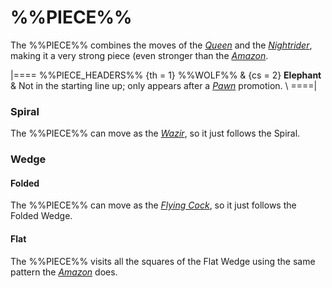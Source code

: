 # %%PIECE%%

The %%PIECE%% combines the moves of the [*Queen*](queen.html)
and the [*Nightrider*](nightrider.html), making it a very
strong piece (even stronger than the [*Amazon*](amazon.html).

|====
%%PIECE_HEADERS%%
  {th = 1}  %%WOLF%%
& {cs = 2}  **Elephant**
&           Not in the starting line up; only appears after a
            [*Pawn*](pawn.html) promotion. \\
====|

### Spiral

The %%PIECE%% can move as the [*Wazir*](wazir.html), so it
just follows the Spiral.

### Wedge

#### Folded

The %%PIECE%% can move as the [*Flying Cock*](flying_cock.html), so it
just follows the Folded Wedge.

#### Flat

The %%PIECE%% visits all the squares of the Flat Wedge using the
same pattern the [*Amazon*](amazon.html) does.

